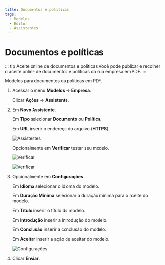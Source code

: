 ```yaml
---
title: Documentos e políticas
tags:
  - Modelos
  - Editor
  - Assistentes
---
```


# Documentos e políticas

::: tip Aceite online de documentos e políticas
Você pode publicar e recolher o aceite online de documentos e políticas da sua empresa em PDF.
:::

Modelos para documentos ou políticas em PDF.

1. Acessar o menu **Modelos** -> **Empresa**.

   Clicar **Ações** -> **Assistente**.

2. Em **Novo Assistente**.

   Em **Tipo** selecionar **Documento** ou **Política**.

   Em **URL** inserir o endereço do arquivo (**HTTPS**).

   ![Assistentes](https://cdn.phishx.io/phishx-docs/images/phishx_templates_wizard_docs_01.webp)

   Opcionalmente em **Verificar** testar seu modelo.

   ![Verificar](https://cdn.phishx.io/phishx-docs/images/phishx_templates_wizard_docs_02.webp)

   ![Verificar](https://cdn.phishx.io/phishx-docs/images/phishx_templates_wizard_docs_03.webp)

3. Opcionalmente em **Configurações**.

   Em **Idioma** selecionar o idioma do modelo.

   Em **Duração Mínima** selecionar a duração mínima para o aceite do modelo.

   Em **Título** inserir o título do modelo.

   Em **Introdução** inserir a introdução do modelo.

   Em **Conclusão** inserir a conclusão do modelo.

   Em **Aceitar** inserir a ação de aceitar do modelo.

   ![Configurações](https://cdn.phishx.io/phishx-docs/images/phishx_templates_wizard_docs_04.webp)

4. Clicar **Enviar**.
